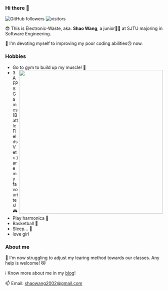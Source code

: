 <!--
**Electronic-Waste/Electronic-Waste** is a ✨ _special_ ✨ repository because its `README.md` (this file) appears on your GitHub profile.
Here are some ideas to get you started:

- 🔭 I’m currently working on ...
- 🌱 I’m currently learning ...
- 👯 I’m looking to collaborate on ...
- 🤔 I’m looking for help with ...
- 💬 Ask me about ...
- 📫 How to reach me: ...
- 😄 Pronouns: ...
- ⚡ Fun fact: ...
-->

### Hi there 👋
![GitHub followers](https://img.shields.io/github/followers/Electronic-Waste?style=social)
![visitors](https://visitor-badge.glitch.me/badge?page_id=Electronic-Waste)

😎 This is Electronic-Waste, aka. **Shao Wang**, a junior🧑‍🎓 at SJTU majoring in Software Engineering.  

🔭 I'm devoting myself to improving my poor coding abilities😢 now.

### Hobbies
- Go to gym to build up my muscle! 💪 <img align='right' width=460px src='https://github-readme-stats.vercel.app/api?username=Electronic-Waste&show_icons=true&count_private=true&hide_title=true'/>
- 3A FPS Games (BattleFieldsV etc.) are my favourites! 🎮 
- Play harmonica 🎼
- Basketball 🏀
- Sleep... 🛌
- love girl

### About me
🥲 I'm now struggling to adjust my learing method towards our classes. Any help is welcome! 😿 

ℹ️ Know more about me in my [blog](https://blog.electronicwaste.cn/about/)!

📫 Email: shaowang2002@gmail.com
